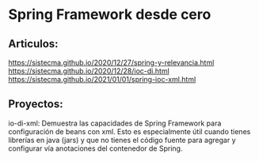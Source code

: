 # Spring Framework desde cero

## Articulos:
  
  https://sistecma.github.io/2020/12/27/spring-y-relevancia.html
  https://sistecma.github.io/2020/12/28/ioc-di.html
  https://sistecma.github.io/2021/01/01/spring-ioc-xml.html

## Proyectos:  
  io-di-xml: Demuestra las capacidades de Spring Framework para configuración de beans con xml. Esto es especialmente útil cuando tienes librerías en java (jars) y que no tienes el código fuente para agregar y configurar vía anotaciones del contenedor de Spring. 

